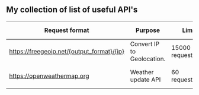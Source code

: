 ## My collection of list of useful API's

|Request format   |Purpose          |Limits        |Date Added  |
|-----------------|-----------------|--------------|------------|
|https://freegeoip.net/{output_format}/{ip}|Convert IP to Geolocation.| 15000 requests/hour|25th Jan, 2018|
|https://openweathermap.org| Weather update API| 60 requests/hour|25th Jan, 2018|
